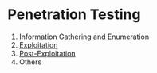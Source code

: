 # Penetration Testing

1. Information Gathering and Enumeration
2. [Exploitation](./Exploitation/README.md)
3. [Post-Exploitation](./Post-Exploitation/README.md)
4. Others
